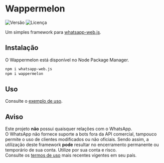 # Wappermelon

![Versão](https://img.shields.io/npm/v/wappermelon?style=flat-square)
![Licença](https://img.shields.io/github/license/wictornogueira/wappermelon?style=flat-square)

Um simples framework para [whatsapp-web.js](https://github.com/pedroslopez/whatsapp-web.js/).

## Instalação

O Wappermelon está disponível no Node Package Manager.

```bash
npm i whatsapp-web.js
npm i wappermelon
```

## Uso

Consulte o [exemplo de uso](https://github.com/wictornogueira/wappermelon/tree/main/example).

## Aviso

Este projeto **não** possui quaisquer relações com o WhatsApp.  
O WhatsApp não fornece suporte a bots fora da API comercial, tampouco permite o uso de clientes modificados ou não oficiais. Sendo assim, a utilização deste framework **pode** resultar no encerramento permanente ou temporário de sua conta. Utilize por sua conta e risco.  
Consulte os [termos de uso](https://www.whatsapp.com/legal/) mais recentes vigentes em seu país.
